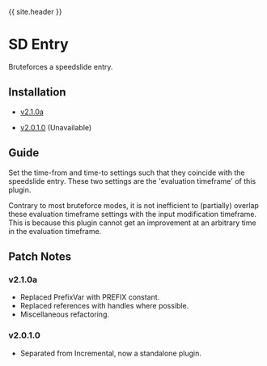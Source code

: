 {{ site.header }}

# SD Entry

Bruteforces a speedslide entry.

## Installation

- [v2.1.0a](https://github.com/Sai-Moen/TMInterface-AS-SaiMoen/releases/download/v2.1.0a_small/sd_entry.zip)

- [v2.0.1.0]() (Unavailable)

## Guide

Set the time-from and time-to settings such that they coincide with the speedslide entry.
These two settings are the 'evaluation timeframe' of this plugin.

Contrary to most bruteforce modes,
it is not inefficient to (partially) overlap these evaluation timeframe settings with the input modification timeframe.
This is because this plugin cannot get an improvement at an arbitrary time in the evaluation timeframe.

## Patch Notes

### v2.1.0a

- Replaced PrefixVar with PREFIX constant.
- Replaced references with handles where possible.
- Miscellaneous refactoring.

### v2.0.1.0

- Separated from Incremental, now a standalone plugin.
